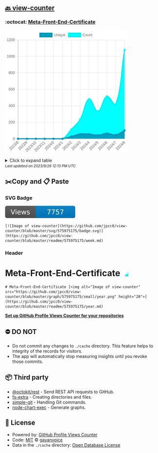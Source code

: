 ## [🔙 view-counter](https://github.com/jpcc0/view-counter)

### :octocat: [Meta-Front-End-Certificate](https://github.com/jpcc0/Meta-Front-End-Certificate)
![Image of view-counter](https://github.com/jpcc0/view-counter/blob/master/graph/575975175/large/year.png)

<details>
	<summary>Click to expand table</summary>
	<h2>:calendar: Year Page Views Table</h2>
<table>
	<tr>
		<th>
			Last Updated
		</th>
		<th>
			Unique
		</th>
		<th>
			Count
		</th>
	</tr>
	<tr>
		<td>
			<code>2023/9/1</code>
		</td>
		<td>
			<code>102</code>
		</td>
		<td>
			<code>1078</code>
		</td>
	</tr>
	<tr>
		<td>
			<code>2023/8/1</code>
		</td>
		<td>
			<code>48</code>
		</td>
		<td>
			<code>419</code>
		</td>
	</tr>
	<tr>
		<td>
			<code>2023/7/1</code>
		</td>
		<td>
			<code>66</code>
		</td>
		<td>
			<code>514</code>
		</td>
	</tr>
	<tr>
		<td>
			<code>2023/6/1</code>
		</td>
		<td>
			<code>44</code>
		</td>
		<td>
			<code>333</code>
		</td>
	</tr>
	<tr>
		<td>
			<code>2023/5/1</code>
		</td>
		<td>
			<code>57</code>
		</td>
		<td>
			<code>481</code>
		</td>
	</tr>
	<tr>
		<td>
			<code>2023/4/1</code>
		</td>
		<td>
			<code>57</code>
		</td>
		<td>
			<code>237</code>
		</td>
	</tr>
	<tr>
		<td>
			<code>2023/3/1</code>
		</td>
		<td>
			<code>28</code>
		</td>
		<td>
			<code>113</code>
		</td>
	</tr>
	<tr>
		<td>
			<code>2023/2/1</code>
		</td>
		<td>
			<code>0</code>
		</td>
		<td>
			<code>0</code>
		</td>
	</tr>
	<tr>
		<td>
			<code>2023/1/1</code>
		</td>
		<td>
			<code>0</code>
		</td>
		<td>
			<code>0</code>
		</td>
	</tr>
	<tr>
		<td>
			<code>2022/12/1</code>
		</td>
		<td>
			<code>0</code>
		</td>
		<td>
			<code>0</code>
		</td>
	</tr>
	<tr>
		<td>
			<code>2022/11/1</code>
		</td>
		<td>
			<code>0</code>
		</td>
		<td>
			<code>0</code>
		</td>
	</tr>
	<tr>
		<td>
			<code>2022/10/1</code>
		</td>
		<td>
			<code>0</code>
		</td>
		<td>
			<code>0</code>
		</td>
	</tr>
	<tr>
		<td>
			<code>2022/9/1</code>
		</td>
		<td>
			<code>0</code>
		</td>
		<td>
			<code>0</code>
		</td>
	</tr>
</table>

</details>
<small><i>Last updated on 2023/9/26 12:13 PM UTC</i></small>

## ✂️Copy and 📋 Paste
### SVG Badge
[![Image of view-counter](https://github.com/jpcc0/view-counter/blob/master/svg/575975175/badge.svg)](https://github.com/jpcc0/view-counter/blob/master/readme/575975175/week.md)
```readme
[![Image of view-counter](https://github.com/jpcc0/view-counter/blob/master/svg/575975175/badge.svg)](https://github.com/jpcc0/view-counter/blob/master/readme/575975175/week.md)
```
### Header
# Meta-Front-End-Certificate [<img alt="Image of view-counter" src="https://github.com/jpcc0/view-counter/blob/master/graph/575975175/small/year.png" height="20">](https://github.com/jpcc0/view-counter/blob/master/readme/575975175/year.md)
```readme
# Meta-Front-End-Certificate [<img alt="Image of view-counter" src="https://github.com/jpcc0/view-counter/blob/master/graph/575975175/small/year.png" height="20">](https://github.com/jpcc0/view-counter/blob/master/readme/575975175/year.md)
```
[**Set up GitHub Profile Views Counter for your repositories**](https://github.com/gayanvoice/github-profile-views-counter)
## ⛔ DO NOT
- Do not commit any changes to `./cache` directory. This feature helps to integrity of the records for visitors.
- The app will automatically stop measuring insights until you revoke those commits.
## 📦 Third party

- [@octokit/rest](https://www.npmjs.com/package/@octokit/rest) - Send REST API requests to GitHub.
- [fs-extra](https://www.npmjs.com/package/fs-extra) - Creating directories and files.
- [simple-git](https://www.npmjs.com/package/simple-git) - Handling Git commands.
- [node-chart-exec](https://www.npmjs.com/package/node-chart-exec) - Generate graphs.
## 📄 License
- Powered by: [GitHub Profile Views Counter](https://github.com/gayanvoice/github-profile-views-counter)
- Code: [MIT](./LICENSE) © [gayanvoice](https://github.com/gayanvoice/github-profile-views-counter)
- Data in the `./cache` directory: [Open Database License](https://opendatacommons.org/licenses/odbl/1-0/)